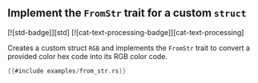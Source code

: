 ## Implement the `FromStr` trait for a custom `struct`

[![std-badge]][std] [![cat-text-processing-badge]][cat-text-processing]

Creates a custom struct `RGB` and implements the `FromStr` trait to
convert a provided color hex code into its RGB color code.

```rust
{{#include examples/from_str.rs}}
```
